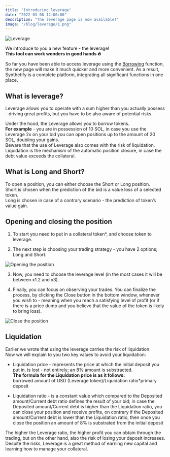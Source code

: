 ```yaml
---
title: "Introducing leverage"
date: "2022-03-08 12:00:00"
description: "The leverage page is now available!"
image: "/blog/leverage/1.png"
---
```


![Leverage](/blog/leverage/2.png "horizontal")

We introduce to you a new feature - the leverage!   
**This tool can work wonders in good hands 🔥**

So far you have been able to access leverage using the [Borrowing](https://synthetify.io/blog/borrowing) function, the new page will make it much quicker and more convenient. 
As a result, Synthetify is a complete platform, integrating all significant functions in one place.

## What is leverage?
Leverage allows you to operate with a sum higher than you actually possess - driving great profits, but you have to be also aware of potential risks.

Under the hood, the Leverage allows you to borrow tokens.  
**For example** - you are in possession of 10 SOL, in case you use the Leverage 2x on your bid you can open positions up to the amount of 20 SOL, doubling your gains.  
Beware that the use of Leverage also comes with the risk of liquidation.
Liquidation is the mechanism of the automatic position closure, in case the debt value exceeds the collateral. 

## What is Long and Short?
To open a position, you can either choose the Short or Long position.  
Short is chosen when the prediction of the bid is a value loss of a selected token.  
Long is chosen in case of a contrary scenario - the prediction of token’s value gain.

## Opening and closing the position
 

1. To start you need to put in a collateral token*, and choose token to leverage.

2. The next step is choosing your trading strategy - you have 2 options; Long and Short.

![Opening the position](/blog/leverage/open.gif "horizontal")

3. Now, you need to choose the leverage level (in the most cases it will be between x1.2 and x3).

4. Finally, you can focus on observing your trades. You can finalize the process, by clicking the Close button in the bottom window, whenever you wish to - meaning when you reach a satisfying level of profit (or if there is a price dump and you believe that the value of the token is likely to bring loss).  

![Close the position](/blog/leverage/close.gif "horizontal")


## Liquidation 

Earlier we wrote that using the leverage carries the risk of liquidation.  
Now we will explain to you two key values to avoid your liquidation:  

- Liquidation price - represents the price at which the initial deposit you put in, is lost - not entirely; an 8% amount is substracted.  
**The formula for the Liquidation price is as it follows:**  
borrowed amount of USD (Leverage token)/Liquidation ratio*primary deposit

- Liquidation ratio - is a constant value which compared to the Deposited amount/Current debt ratio defines the result of your bid; in case the Deposited amount/Current debt is higher than the Liquidation ratio, you can close your position and receive profits, on contrary if the Deposited amount/Current debt is lower than the Liquidation ratio, then once you close the position an amount of 8% is substrated from the initial deposit

The higher the Leverage ratio, the higher profit you can obtain through the trading, but on the other hand, also the risk of losing your deposit increases. Despite the risks, Leverage is a great method of earning new capital and learning how to manage your collateral.